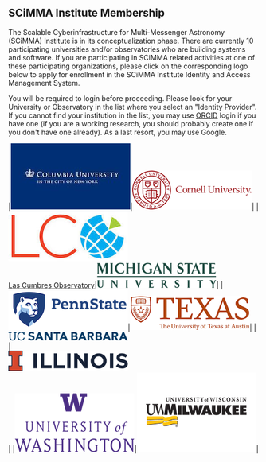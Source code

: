 ## SCiMMA Institute Membership
The Scalable Cyberinfrastructure for Multi-Messenger Astronomy (SCiMMA) Institute is in its conceptualization phase. There are currently 10 participating universities and/or observatories who are building systems and software. If you are participating in SCiMMA related activities at one of these participating organizations, please click on the corresponding logo below to apply for enrollment in the SCiMMA Institute Identity and Access Management System.

You will be required to login before proceeding. Please look for your University or Observatory in the list where you select an "Identity Provider". If you cannot find your institution in the list, you may use [ORCID](https://orcid.org/) login if you have one (if you are a working research, you should probably create one if you don't have one already). As a last resort, you may use Google.

|[![Columbia Logo](./images/columbia.jpeg)](https://tmp.org)|[![Cornell Logo](./images/cornell.png)](https://tmp.org)|
|[![Las Cumbres Logo](./images/LasCumbres.jpeg)<br>Las Cumbres Observatory](https://tmp.org)|[![MSU Logo](./images/msu-wordmark-green.png)](https://tmp.org)|
|[![PSU Logo](./images/psu.png)](https://tmp.org)|[![UT Austin Logo](./images/UTAustin.png)](https://tmp.org)|
|<br>[![UCSB Logo](./images/UCSB.png)](https://tmp.org)<br>|<br>[![UIUC Logo](./images/UIUC.png)](https://tmp.org)<br>|
|[![UWash Logo](./images/UWashington.png)](https://tmp.org)|[![UWM Logo](./images/uwm.png)](https://registry.scimma.org/registry/co_petitions/start/coef:29)|
